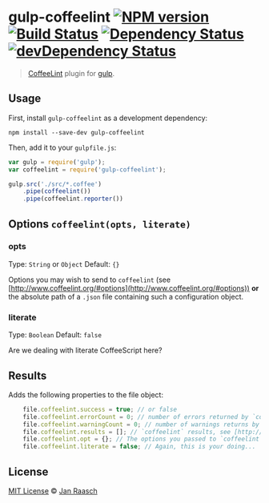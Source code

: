 # gulp-coffeelint [![NPM version][npm-image]][npm-url] [![Build Status][travis-image]][travis-url] [![Dependency Status][depstat-image]][depstat-url] [![devDependency Status][devdepstat-image]][devdepstat-url]

> [CoffeeLint](http://www.coffeelint.org/) plugin for [gulp](https://github.com/wearefractal/gulp).

## Usage

First, install `gulp-coffeelint` as a development dependency:

```shell
npm install --save-dev gulp-coffeelint
```

Then, add it to your `gulpfile.js`:

```javascript
var gulp = require('gulp');
var coffeelint = require('gulp-coffeelint');

gulp.src('./src/*.coffee')
    .pipe(coffeelint())
    .pipe(coffeelint.reporter())
```

## Options `coffeelint(opts, literate)`

### opts
Type: `String` or `Object`
Default: `{}`

Options you may wish to send to `coffeelint` (see [http://www.coffeelint.org/#options](http://www.coffeelint.org/#options)) **or** the absolute path of a `.json` file containing such a configuration object.

### literate
Type: `Boolean`
Default: `false`

Are we dealing with literate CoffeeScript here?

## Results
Adds the following properties to the file object:
```javascript
    file.coffeelint.success = true; // or false
    file.coffeelint.errorCount = 0; // number of errors returned by `coffeelint`
    file.coffeelint.warningCount = 0; // number of warnings returns by `coffeelint`
    file.coffeelint.results = []; // `coffeelint` results, see [http://www.coffeelint.org/#api](http://www.coffeelint.org/#api)
    file.coffeelint.opt = {}; // The options you passed to `coffeelint`
    file.coffeelint.literate = false; // Again, this is your doing...
```


## License

[MIT License](http://en.wikipedia.org/wiki/MIT_License) © [Jan Raasch](http://janraasch.com)

[npm-url]: https://npmjs.org/package/gulp-coffeelint
[npm-image]: https://badge.fury.io/js/gulp-coffeelint.png

[travis-url]: http://travis-ci.org/janraasch/gulp-coffeelint
[travis-image]: https://secure.travis-ci.org/janraasch/gulp-coffeelint.png?branch=master

[depstat-url]: https://david-dm.org/janraasch/gulp-coffeelint
[depstat-image]: https://david-dm.org/janraasch/gulp-coffeelint.png

[devdepstat-url]: https://david-dm.org/janraasch/gulp-coffeelint#info=devDependencies
[devdepstat-image]: https://david-dm.org/janraasch/gulp-coffeelint/dev-status.png
